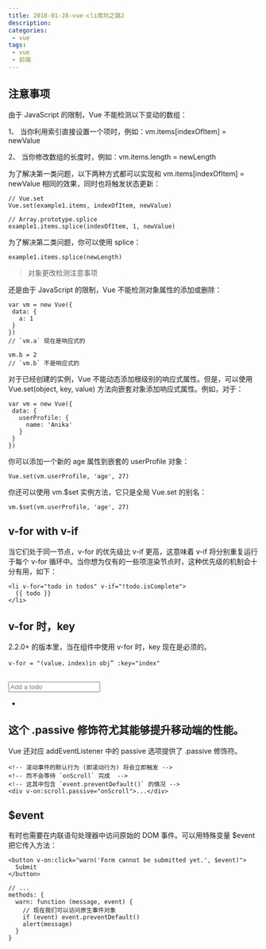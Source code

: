 ```yaml
---
title: 2018-01-28-vue-cli爬坑之路2
description:
categories:
 - vue
tags:
 - vue
 - 前端
---
```


>

<!-- more -->
## 注意事项

由于 JavaScript 的限制，Vue 不能检测以下变动的数组：

1、 当你利用索引直接设置一个项时，例如：vm.items[indexOfItem] = newValue

2、 当你修改数组的长度时，例如：vm.items.length = newLength

为了解决第一类问题，以下两种方式都可以实现和 vm.items[indexOfItem] = newValue 相同的效果，同时也将触发状态更新：

```
// Vue.set
Vue.set(example1.items, indexOfItem, newValue)
```
```
// Array.prototype.splice
example1.items.splice(indexOfItem, 1, newValue)
```

为了解决第二类问题，你可以使用 splice：

```
example1.items.splice(newLength)
```

> 对象更改检测注意事项

还是由于 JavaScript 的限制，Vue 不能检测对象属性的添加或删除：

```
var vm = new Vue({
 data: {
   a: 1
 }
})
// `vm.a` 现在是响应式的

vm.b = 2
// `vm.b` 不是响应式的
```

对于已经创建的实例，Vue 不能动态添加根级别的响应式属性。但是，可以使用 Vue.set(object, key, value) 方法向嵌套对象添加响应式属性。例如，对于：

```
var vm = new Vue({
 data: {
   userProfile: {
     name: 'Anika'
   }
 }
})
```
你可以添加一个新的 age 属性到嵌套的 userProfile 对象：
```
Vue.set(vm.userProfile, 'age', 27)
```

你还可以使用 vm.$set 实例方法，它只是全局 Vue.set 的别名：
```
vm.$set(vm.userProfile, 'age', 27)
```


## v-for with v-if

当它们处于同一节点，v-for 的优先级比 v-if 更高，这意味着 v-if 将分别重复运行于每个 v-for 循环中。当你想为仅有的一些项渲染节点时，这种优先级的机制会十分有用，如下：

```
<li v-for="todo in todos" v-if="!todo.isComplete">
  {{ todo }}
</li>
```

## v-for 时，key
2.2.0+ 的版本里，当在组件中使用 v-for 时，key 现在是必须的。
```
v-for = "(value，index)in obj” :key="index"
```

##
<div id="todo-list-example">
  <input
    v-model="newTodoText"
    v-on:keyup.enter="addNewTodo"
    placeholder="Add a todo"
  >
  <ul>
    <li
      is="todo-item"
      v-for="(todo, index) in todos"
      v-bind:key="todo.id"
      v-bind:title="todo.title"
      v-on:remove="todos.splice(index, 1)"
    ></li>
  </ul>
</div>

## 这个 .passive 修饰符尤其能够提升移动端的性能。

Vue 还对应 addEventListener 中的 passive 选项提供了 .passive 修饰符。
```
<!-- 滚动事件的默认行为 (即滚动行为) 将会立即触发 -->
<!-- 而不会等待 `onScroll` 完成  -->
<!-- 这其中包含 `event.preventDefault()` 的情况 -->
<div v-on:scroll.passive="onScroll">...</div>
```

## $event

有时也需要在内联语句处理器中访问原始的 DOM 事件。可以用特殊变量 $event 把它传入方法：

```
<button v-on:click="warn('Form cannot be submitted yet.', $event)">
  Submit
</button>
```

```
// ...
methods: {
  warn: function (message, event) {
    // 现在我们可以访问原生事件对象
    if (event) event.preventDefault()
    alert(message)
  }
}
```